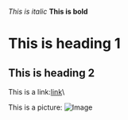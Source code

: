 _This is italic_
__This is bold__

This is heading 1
=================

## This is heading 2

This is a link:[link](https://kevin12j.github.io/cse15l-lab-reports/index.html)\


This is a picture: ![Image](https://www.google.com/imgres?imgurl=https%3A%2F%2Fhips.hearstapps.com%2Fhmg-prod%2Fimages%2F14bugatti-divo-99leadgallery-1535035005.jpg%3Fcrop%3D0.824xw%3A1.00xh%3B0.109xw%2C0%26resize%3D768%3A*&tbnid=mPmfd2OBXi87IM&vet=12ahUKEwi40Lrc0taDAxW0ke4BHQd-A1UQMygAegQIARB0..i&imgrefurl=https%3A%2F%2Fwww.caranddriver.com%2Fbugatti%2Fdivo&docid=vCG5thsW0z3MvM&w=768&h=570&q=bugatti&client=safari&ved=2ahUKEwi40Lrc0taDAxW0ke4BHQd-A1UQMygAegQIARB0)




